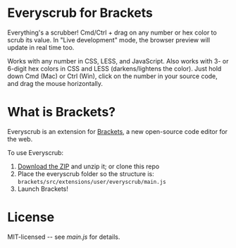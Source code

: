 Everyscrub for Brackets
==========
Everything's a scrubber! Cmd/Ctrl + drag on any number or hex color to scrub its value. In "Live development" mode, the browser preview will update in real time too.

Works with any number in CSS, LESS, and JavaScript. Also works with 3- or 6-digit hex colors in CSS and LESS (darkens/lightens the color). Just hold down Cmd (Mac) or Ctrl (Win), click on the number in your source code, and drag the mouse horizontally.

What is Brackets?
==========
Everyscrub is an extension for [Brackets](https://github.com/adobe/brackets/), a new open-source code editor for the web.

To use Everyscrub:
1. [Download the ZIP](https://github.com/peterflynn/everyscrub/downloads) and unzip it; or clone this repo
2. Place the everyscrub folder so the structure is: `brackets/src/extensions/user/everyscrub/main.js`
3. Launch Brackets!

License
=======
MIT-licensed -- see _main.js_ for details.